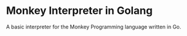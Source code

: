 # Monkey Interpreter in Golang

A basic interpreter for the Monkey Programming language written in Go. 
